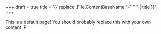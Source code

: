 +++
draft = true
title = '{{ replace .File.ContentBaseName "-" " " | title }}'
+++

This is a default page! You should probably replace this with your own content :P
